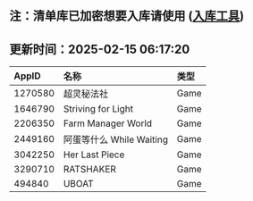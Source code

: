 ## 注：清单库已加密想要入库请使用 ([入库工具](https://github.com/BlankTMing/ManifestAutoUpdate/releases))

## 更新时间：2025-02-15 06:17:20
| AppID | 名称 | 类型  |
| :-------------------- | :----------------------------- | :----------- |
| 1270580 | 超灵秘法社| Game |
| 1646790 | Striving for Light| Game |
| 2206350 | Farm Manager World| Game |
| 2449160 | 阿蛋等什么 While Waiting| Game |
| 3042250 | Her Last Piece| Game |
| 3290710 | RATSHAKER| Game |
| 494840 | UBOAT| Game |
